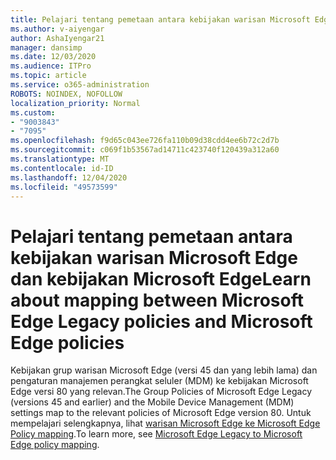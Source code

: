 ```yaml
---
title: Pelajari tentang pemetaan antara kebijakan warisan Microsoft Edge dan kebijakan Microsoft Edge
ms.author: v-aiyengar
author: AshaIyengar21
manager: dansimp
ms.date: 12/03/2020
ms.audience: ITPro
ms.topic: article
ms.service: o365-administration
ROBOTS: NOINDEX, NOFOLLOW
localization_priority: Normal
ms.custom:
- "9003843"
- "7095"
ms.openlocfilehash: f9d65c043ee726fa110b09d38cdd4ee6b72c2d7b
ms.sourcegitcommit: c069f1b53567ad14711c423740f120439a312a60
ms.translationtype: MT
ms.contentlocale: id-ID
ms.lasthandoff: 12/04/2020
ms.locfileid: "49573599"
---
```

# <a name="learn-about-mapping-between-microsoft-edge-legacy-policies-and-microsoft-edge-policies"></a><span data-ttu-id="3d303-102">Pelajari tentang pemetaan antara kebijakan warisan Microsoft Edge dan kebijakan Microsoft Edge</span><span class="sxs-lookup"><span data-stu-id="3d303-102">Learn about mapping between Microsoft Edge Legacy policies and Microsoft Edge policies</span></span>

<span data-ttu-id="3d303-103">Kebijakan grup warisan Microsoft Edge (versi 45 dan yang lebih lama) dan pengaturan manajemen perangkat seluler (MDM) ke kebijakan Microsoft Edge versi 80 yang relevan.</span><span class="sxs-lookup"><span data-stu-id="3d303-103">The Group Policies of Microsoft Edge Legacy (versions 45 and earlier) and the Mobile Device Management (MDM) settings map to the relevant policies of Microsoft Edge version 80.</span></span> <span data-ttu-id="3d303-104">Untuk mempelajari selengkapnya, lihat [warisan Microsoft Edge ke Microsoft Edge Policy mapping](https://go.microsoft.com/fwlink/?linkid=2141665).</span><span class="sxs-lookup"><span data-stu-id="3d303-104">To learn more, see [Microsoft Edge Legacy to Microsoft Edge policy mapping](https://go.microsoft.com/fwlink/?linkid=2141665).</span></span>